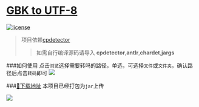 # [GBK to UTF-8](https://github.com/kakakakakakakakakakakaka/gbktoutf8/releases)
[![license](https://badgen.net/badge/license/LGPL-3.0)](https://github.com/kakakakakakakakakakakaka/gbk_to_utf8/blob/master/LICENSE)
>项目依赖[cpdetector](http://cpdetector.sourceforge.net/index.shtml)
>>如需自行编译源码请导入 **cpdetector**,**antlr**,**chardet**,**jargs**

###如何使用
点击`浏览`选择需要转吗的路径，单选，可选择`文件`或`文件夹`，确认路径后点击`转码`即可
![](https://i.loli.net/2019/04/12/5cafd878b4480.png)

###[💾下载地址](https://github.com/kakakakakakakakakakakaka/gbktoutf8/releases)
本项目已经打包为`jar`上传

[![](https://img.shields.io/github/downloads/kakakakakakakakakakakaka/gbktoutf8/v1.0/total.svg?label=Downloads&style=for-the-badge)](https://github.com/kakakakakakakakakakakaka/gbktoutf8/releases/tag/v1.0)

